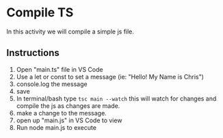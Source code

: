 # Compile TS

In this activity we will compile a simple js file. 

## Instructions

1. Open "main.ts" file in VS Code
2. Use a let or const to set a message (ie: "Hello! My Name is Chris")
3. console.log the message
4. save
5. In terminal/bash type `tsc main --watch` this will watch for changes and compile the js as changes are made.
6. make a change to the message.
7. open up "main.js" in VS Code to view
8. Run node main.js to execute